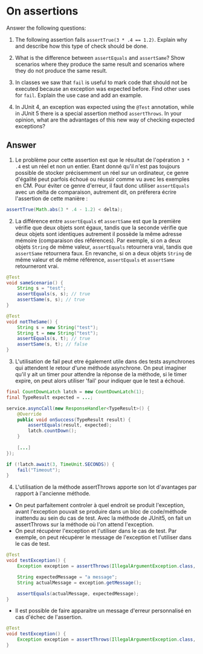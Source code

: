 # On assertions

Answer the following questions:

1. The following assertion fails `assertTrue(3 * .4 == 1.2)`. Explain why and describe how this type of check should be done.

2. What is the difference between `assertEquals` and `assertSame`? Show scenarios where they produce the same result and scenarios where they do not produce the same result.

3. In classes we saw that `fail` is useful to mark code that should not be executed because an exception was expected before. Find other uses for `fail`. Explain the use case and add an example.

4. In JUnit 4, an exception was expected using the `@Test` annotation, while in JUnit 5 there is a special assertion method `assertThrows`. In your opinion, what are the advantages of this new way of checking expected exceptions?

## Answer

1. Le problème pour cette assertion est que le résultat de l'opération `3 * .4` est un réel et non un entier. Etant donné qu'il n'est pas toujours possible de stocker précisemment un réel sur un ordinateur, ce genre d'égalité peut parfois échoué ou réussir comme vu avec les exemples en CM. Pour éviter ce genre d'erreur, il faut donc utiliser `assertEquals` avec un delta de comparaison, autrement dit, on préferera écrire l'assertion de cette manière :
    
```java
assertTrue(Math.abs(3 * .4 - 1.2) < delta);
```

2. La différence entre `assertEquals` et `assertSame` est que la première vérifie que deux objets sont égaux, tandis que la seconde vérifie que deux objets sont identiques autrement il possède la même adresse mémoire (comparaison des références). Par exemple, si on a deux objets `String` de même valeur, `assertEquals` retournera vrai, tandis que `assertSame` retournera faux. En revanche, si on a deux objets `String` de même valeur et de même référence, `assertEquals` et `assertSame` retourneront vrai.

```java
@Test
void sameScenario() {
    String s = "test";
    assertEquals(s, s); // true
    assertSame(s, s); // true
}

@Test
void notTheSame() {
    String s = new String("test");
    String t = new String("test");
    assertEquals(s, t); // true
    assertSame(s, t); // false
}
```

3. L'utilisation de fail peut etre également utile dans des tests asynchrones qui attendent le retour d'une méthode asynchrone. On peut imaginer qu'il y ait un timer pour attendre la réponse de la méthode, si le timer expire, on peut alors utiliser 'fail' pour indiquer que le test a échoué.

```java
final CountDownLatch latch = new CountDownLatch(1);
final TypeResult expected = ...;

service.asyncCall(new ResponseHandler<TypeResult>() {
    @Override
    public void onSuccess(TypeResult result) {
        assertEquals(result, expected);
        latch.countDown();
    }
    
    [...]
});

if (!latch.await(3, TimeUnit.SECONDS)) {
    fail("Timeout");
}
```

4. L'utilisation de la méthode assertThrows apporte son lot d'avantages par rapport à l'ancienne méthode. 
- On peut parfaitement controler à quel endroit se produit l'exception, avant l'exception pouvait se produire dans un bloc de code/méthode inattendu au sein du cas de test. Avec la méthode de JUnit5, on fait un assertThrows sur la méthode où l'on attend l'exception.
- On peut récupérer l'exception et l'utiliser dans le cas de test. Par exemple, on peut récupérer le message de l'exception et l'utiliser dans le cas de test.
```java
@Test
void testException() {
    Exception exception = assertThrows(IllegalArgumentException.class, () -> { method();});

    String expectedMessage = "a message";
    String actualMessage = exception.getMessage();

    assertEquals(actualMessage, expectedMessage);
}
```
- Il est possible de faire apparaitre un message d'erreur personnalisé en cas d'échec de l'assertion.
```java
@Test
void testException() {
    Exception exception = assertThrows(IllegalArgumentException.class, () -> { method();}, "No exception Thrown");
}
```